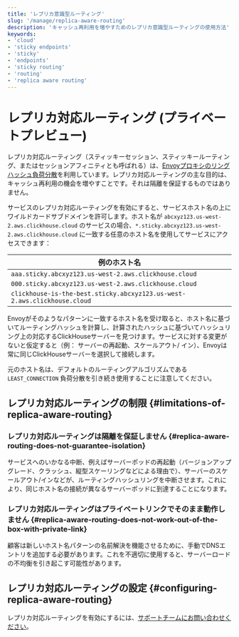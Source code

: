 ```yaml
---
title: 'レプリカ意識型ルーティング'
slug: '/manage/replica-aware-routing'
description: 'キャッシュ再利用を増やすためのレプリカ意識型ルーティングの使用方法'
keywords:
- 'cloud'
- 'sticky endpoints'
- 'sticky'
- 'endpoints'
- 'sticky routing'
- 'routing'
- 'replica aware routing'
---
```





# レプリカ対応ルーティング (プライベートプレビュー)

レプリカ対応ルーティング（スティッキーセッション、スティッキールーティング、またはセッションアフィニティとも呼ばれる）は、[Envoyプロキシのリングハッシュ負荷分散](https://www.envoyproxy.io/docs/envoy/latest/intro/arch_overview/upstream/load_balancing/load_balancers#ring-hash)を利用しています。レプリカ対応ルーティングの主な目的は、キャッシュ再利用の機会を増やすことです。それは隔離を保証するものではありません。

サービスのレプリカ対応ルーティングを有効にすると、サービスホスト名の上にワイルドカードサブドメインを許可します。ホスト名が `abcxyz123.us-west-2.aws.clickhouse.cloud` のサービスの場合、`*.sticky.abcxyz123.us-west-2.aws.clickhouse.cloud` に一致する任意のホスト名を使用してサービスにアクセスできます：

|例のホスト名|
|---|
|`aaa.sticky.abcxyz123.us-west-2.aws.clickhouse.cloud`|
|`000.sticky.abcxyz123.us-west-2.aws.clickhouse.cloud`|
|`clickhouse-is-the-best.sticky.abcxyz123.us-west-2.aws.clickhouse.cloud`|

Envoyがそのようなパターンに一致するホスト名を受け取ると、ホスト名に基づいてルーティングハッシュを計算し、計算されたハッシュに基づいてハッシュリング上の対応するClickHouseサーバーを見つけます。サービスに対する変更がないと仮定すると（例： サーバーの再起動、スケールアウト/ イン）、Envoyは常に同じClickHouseサーバーを選択して接続します。

元のホスト名は、デフォルトのルーティングアルゴリズムである `LEAST_CONNECTION` 負荷分散を引き続き使用することに注意してください。

## レプリカ対応ルーティングの制限 {#limitations-of-replica-aware-routing}

### レプリカ対応ルーティングは隔離を保証しません {#replica-aware-routing-does-not-guarantee-isolation}

サービスへのいかなる中断、例えばサーバーポッドの再起動（バージョンアップグレード、クラッシュ、縦型スケーリングなどによる理由で）、サーバーのスケールアウト/インなどが、ルーティングハッシュリングを中断させます。これにより、同じホスト名の接続が異なるサーバーポッドに到達することになります。

### レプリカ対応ルーティングはプライベートリンクでそのまま動作しません {#replica-aware-routing-does-not-work-out-of-the-box-with-private-link}

顧客は新しいホスト名パターンの名前解決を機能させるために、手動でDNSエントリを追加する必要があります。これを不適切に使用すると、サーバーロードの不均衡を引き起こす可能性があります。

## レプリカ対応ルーティングの設定 {#configuring-replica-aware-routing}

レプリカ対応ルーティングを有効にするには、[サポートチームにお問い合わせください](https://clickhouse.com/support)。
